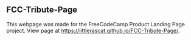 ## FCC-Tribute-Page

This webpage was made for the FreeCodeCamp Product Landing Page project. 
View page at https://littlerascat.github.io/FCC-Tribute-Page/.